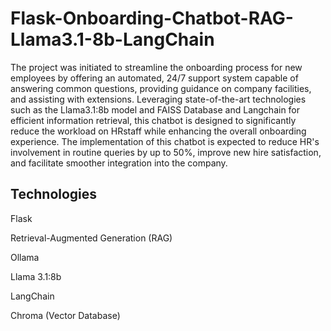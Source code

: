 # Flask-Onboarding-Chatbot-RAG-Llama3.1-8b-LangChain
The project was initiated to streamline the onboarding process for new employees by offering an automated, 24/7 support system capable of answering common questions, providing guidance on company facilities, and assisting with extensions. Leveraging state-of-the-art technologies such as the Llama3.1:8b model and FAISS Database and Langchain for efficient information retrieval, this chatbot is designed to significantly reduce the workload on HRstaff while enhancing the overall onboarding experience. The implementation of this chatbot is expected to reduce HR's involvement in routine queries by up to 50%, improve new hire satisfaction, and facilitate smoother integration into the company.
## Technologies
Flask

Retrieval-Augmented Generation (RAG)

Ollama

Llama 3.1:8b

LangChain

Chroma (Vector Database)
